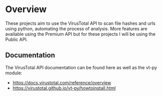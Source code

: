 # Overview
These projects aim to use the VirusTotal API to scan file hashes and urls using python, automating the process of analysis. More features are available using the Premium API but for these projects I will be using the Public API.

## Documentation
The VirusTotal API documentation can be found here as well as the vt-py module:
- https://docs.virustotal.com/reference/overview
- https://virustotal.github.io/vt-py/howtoinstall.html
